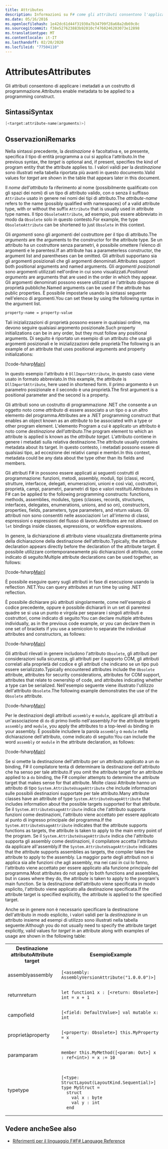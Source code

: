 ```yaml
---
title: Attributes
description: Informazioni su F# come gli attributi consentono l'applicazione dei metadati a un costrutto di programmazione.
ms.date: 05/16/2016
ms.openlocfilehash: 1e42dc61d44f31930a7b34799f28a68a2db69c8c
ms.sourcegitcommit: f38e527623883b92010cf4760246203073e12898
ms.translationtype: MT
ms.contentlocale: it-IT
ms.lasthandoff: 02/20/2020
ms.locfileid: "77504110"
---
```

# <a name="attributes"></a><span data-ttu-id="0e073-103">Attributes</span><span class="sxs-lookup"><span data-stu-id="0e073-103">Attributes</span></span>

<span data-ttu-id="0e073-104">Gli attributi consentono di applicare i metadati a un costrutto di programmazione.</span><span class="sxs-lookup"><span data-stu-id="0e073-104">Attributes enable metadata to be applied to a programming construct.</span></span>

## <a name="syntax"></a><span data-ttu-id="0e073-105">Sintassi</span><span class="sxs-lookup"><span data-stu-id="0e073-105">Syntax</span></span>

```fsharp
[<target:attribute-name(arguments)>]
```

## <a name="remarks"></a><span data-ttu-id="0e073-106">Osservazioni</span><span class="sxs-lookup"><span data-stu-id="0e073-106">Remarks</span></span>

<span data-ttu-id="0e073-107">Nella sintassi precedente, la *destinazione* è facoltativa e, se presente, specifica il tipo di entità programma a cui si applica l'attributo.</span><span class="sxs-lookup"><span data-stu-id="0e073-107">In the previous syntax, the *target* is optional and, if present, specifies the kind of program entity that the attribute applies to.</span></span> <span data-ttu-id="0e073-108">I valori validi per la *destinazione* sono illustrati nella tabella riportata più avanti in questo documento.</span><span class="sxs-lookup"><span data-stu-id="0e073-108">Valid values for *target* are shown in the table that appears later in this document.</span></span>

<span data-ttu-id="0e073-109">Il *nome dell'attributo* fa riferimento al nome (possibilmente qualificato con gli spazi dei nomi) di un tipo di attributo valido, con o senza il suffisso `Attribute` usato in genere nei nomi dei tipi di attributo.</span><span class="sxs-lookup"><span data-stu-id="0e073-109">The *attribute-name* refers to the name (possibly qualified with namespaces) of a valid attribute type, with or without the suffix `Attribute` that is usually used in attribute type names.</span></span> <span data-ttu-id="0e073-110">Il tipo `ObsoleteAttribute`, ad esempio, può essere abbreviato in modo da `Obsolete` solo in questo contesto.</span><span class="sxs-lookup"><span data-stu-id="0e073-110">For example, the type `ObsoleteAttribute` can be shortened to just `Obsolete` in this context.</span></span>

<span data-ttu-id="0e073-111">Gli *argomenti* sono gli argomenti del costruttore per il tipo di attributo.</span><span class="sxs-lookup"><span data-stu-id="0e073-111">The *arguments* are the arguments to the constructor for the attribute type.</span></span> <span data-ttu-id="0e073-112">Se un attributo ha un costruttore senza parametri, è possibile omettere l'elenco di argomenti e le parentesi.</span><span class="sxs-lookup"><span data-stu-id="0e073-112">If an attribute has a parameterless constructor, the argument list and parentheses can be omitted.</span></span> <span data-ttu-id="0e073-113">Gli attributi supportano sia gli argomenti posizionali che gli argomenti denominati.</span><span class="sxs-lookup"><span data-stu-id="0e073-113">Attributes support both positional arguments and named arguments.</span></span> <span data-ttu-id="0e073-114">Gli *argomenti posizionali* sono argomenti utilizzati nell'ordine in cui sono visualizzati.</span><span class="sxs-lookup"><span data-stu-id="0e073-114">*Positional arguments* are arguments that are used in the order in which they appear.</span></span> <span data-ttu-id="0e073-115">Gli argomenti denominati possono essere utilizzati se l'attributo dispone di proprietà pubbliche.</span><span class="sxs-lookup"><span data-stu-id="0e073-115">Named arguments can be used if the attribute has public properties.</span></span> <span data-ttu-id="0e073-116">È possibile impostarle usando la sintassi seguente nell'elenco di argomenti.</span><span class="sxs-lookup"><span data-stu-id="0e073-116">You can set these by using the following syntax in the argument list.</span></span>

```fsharp
property-name = property-value
```

<span data-ttu-id="0e073-117">Tali inizializzazioni di proprietà possono essere in qualsiasi ordine, ma devono seguire qualsiasi argomento posizionale.</span><span class="sxs-lookup"><span data-stu-id="0e073-117">Such property initializations can be in any order, but they must follow any positional arguments.</span></span> <span data-ttu-id="0e073-118">Di seguito è riportato un esempio di un attributo che usa gli argomenti posizionali e le inizializzazioni delle proprietà:</span><span class="sxs-lookup"><span data-stu-id="0e073-118">The following is an example of an attribute that uses positional arguments and property initializations:</span></span>

[!code-fsharp[Main](~/samples/snippets/fsharp/lang-ref-2/snippet6202.fs)]

<span data-ttu-id="0e073-119">In questo esempio l'attributo è `DllImportAttribute`, in questo caso viene usato in formato abbreviato.</span><span class="sxs-lookup"><span data-stu-id="0e073-119">In this example, the attribute is `DllImportAttribute`, here used in shortened form.</span></span> <span data-ttu-id="0e073-120">Il primo argomento è un parametro posizionale e il secondo è una proprietà.</span><span class="sxs-lookup"><span data-stu-id="0e073-120">The first argument is a positional parameter and the second is a property.</span></span>

<span data-ttu-id="0e073-121">Gli attributi sono un costrutto di programmazione .NET che consente a un oggetto noto come *attributo* di essere associato a un tipo o a un altro elemento del programma.</span><span class="sxs-lookup"><span data-stu-id="0e073-121">Attributes are a .NET programming construct that enables an object known as an *attribute* to be associated with a type or other program element.</span></span> <span data-ttu-id="0e073-122">L'elemento Program a cui è applicato un attributo è noto come *destinazione dell'attributo*.</span><span class="sxs-lookup"><span data-stu-id="0e073-122">The program element to which an attribute is applied is known as the *attribute target*.</span></span> <span data-ttu-id="0e073-123">L'attributo contiene in genere i metadati sulla relativa destinazione.</span><span class="sxs-lookup"><span data-stu-id="0e073-123">The attribute usually contains metadata about its target.</span></span> <span data-ttu-id="0e073-124">In questo contesto, i metadati possono essere di qualsiasi tipo, ad eccezione dei relativi campi e membri.</span><span class="sxs-lookup"><span data-stu-id="0e073-124">In this context, metadata could be any data about the type other than its fields and members.</span></span>

<span data-ttu-id="0e073-125">Gli attributi F# in possono essere applicati ai seguenti costrutti di programmazione: funzioni, metodi, assembly, moduli, tipi (classi, record, strutture, interfacce, delegati, enumerazioni, unioni e così via), costruttori, proprietà, campi, parametri, parametri di tipo e valori restituiti.</span><span class="sxs-lookup"><span data-stu-id="0e073-125">Attributes in F# can be applied to the following programming constructs: functions, methods, assemblies, modules, types (classes, records, structures, interfaces, delegates, enumerations, unions, and so on), constructors, properties, fields, parameters, type parameters, and return values.</span></span> <span data-ttu-id="0e073-126">Gli attributi non sono consentiti nelle associazioni `let` all'interno di classi, espressioni o espressioni del flusso di lavoro.</span><span class="sxs-lookup"><span data-stu-id="0e073-126">Attributes are not allowed on `let` bindings inside classes, expressions, or workflow expressions.</span></span>

<span data-ttu-id="0e073-127">In genere, la dichiarazione di attributo viene visualizzata direttamente prima della dichiarazione della destinazione dell'attributo.</span><span class="sxs-lookup"><span data-stu-id="0e073-127">Typically, the attribute declaration appears directly before the declaration of the attribute target.</span></span> <span data-ttu-id="0e073-128">È possibile utilizzare contemporaneamente più dichiarazioni di attributo, come indicato di seguito:</span><span class="sxs-lookup"><span data-stu-id="0e073-128">Multiple attribute declarations can be used together, as follows:</span></span>

[!code-fsharp[Main](~/samples/snippets/fsharp/lang-ref-2/snippet6603.fs)]

<span data-ttu-id="0e073-129">È possibile eseguire query sugli attributi in fase di esecuzione usando la reflection .NET.</span><span class="sxs-lookup"><span data-stu-id="0e073-129">You can query attributes at run time by using .NET reflection.</span></span>

<span data-ttu-id="0e073-130">È possibile dichiarare più attributi singolarmente, come nell'esempio di codice precedente, oppure è possibile dichiararli in un set di parentesi quadre se si usa un punto e virgola per separare i singoli attributi e costruttori, come indicato di seguito:</span><span class="sxs-lookup"><span data-stu-id="0e073-130">You can declare multiple attributes individually, as in the previous code example, or you can declare them in one set of brackets if you use a semicolon to separate the individual attributes and constructors, as follows:</span></span>

[!code-fsharp[Main](~/samples/snippets/fsharp/lang-ref-2/snippet6604.fs)]

<span data-ttu-id="0e073-131">Gli attributi rilevati in genere includono l'attributo `Obsolete`, gli attributi per considerazioni sulla sicurezza, gli attributi per il supporto COM, gli attributi correlati alla proprietà del codice e gli attributi che indicano se un tipo può essere serializzato.</span><span class="sxs-lookup"><span data-stu-id="0e073-131">Typically encountered attributes include the `Obsolete` attribute, attributes for security considerations, attributes for COM support, attributes that relate to ownership of code, and attributes indicating whether a type can be serialized.</span></span> <span data-ttu-id="0e073-132">Nell'esempio seguente viene illustrato l'utilizzo dell'attributo `Obsolete`.</span><span class="sxs-lookup"><span data-stu-id="0e073-132">The following example demonstrates the use of the `Obsolete` attribute.</span></span>

[!code-fsharp[Main](~/samples/snippets/fsharp/lang-ref-2/snippet6605.fs)]

<span data-ttu-id="0e073-133">Per le destinazioni degli attributi `assembly` e `module`, applicare gli attributi a un'associazione di `do` di primo livello nell'assembly.</span><span class="sxs-lookup"><span data-stu-id="0e073-133">For the attribute targets `assembly` and `module`, you apply the attributes to a top-level `do` binding in your assembly.</span></span> <span data-ttu-id="0e073-134">È possibile includere la parola `assembly` o `module` nella dichiarazione dell'attributo, come indicato di seguito:</span><span class="sxs-lookup"><span data-stu-id="0e073-134">You can include the word `assembly` or `module` in the attribute declaration, as follows:</span></span>

[!code-fsharp[Main](~/samples/snippets/fsharp/lang-ref-2/snippet6606.fs)]

<span data-ttu-id="0e073-135">Se si omette la destinazione dell'attributo per un attributo applicato a un `do` binding, F# il compilatore tenta di determinare la destinazione dell'attributo che ha senso per tale attributo.</span><span class="sxs-lookup"><span data-stu-id="0e073-135">If you omit the attribute target for an attribute applied to a `do` binding, the F# compiler attempts to determine the attribute target that makes sense for that attribute.</span></span> <span data-ttu-id="0e073-136">Molte classi Attribute hanno un attributo di tipo `System.AttributeUsageAttribute` che include informazioni sulle possibili destinazioni supportate per tale attributo.</span><span class="sxs-lookup"><span data-stu-id="0e073-136">Many attribute classes have an attribute of type `System.AttributeUsageAttribute` that includes information about the possible targets supported for that attribute.</span></span> <span data-ttu-id="0e073-137">Se il `System.AttributeUsageAttribute` indica che l'attributo supporta funzioni come destinazioni, l'attributo viene accettato per essere applicato al punto di ingresso principale del programma.</span><span class="sxs-lookup"><span data-stu-id="0e073-137">If the `System.AttributeUsageAttribute` indicates that the attribute supports functions as targets, the attribute is taken to apply to the main entry point of the program.</span></span> <span data-ttu-id="0e073-138">Se il `System.AttributeUsageAttribute` indica che l'attributo supporta gli assembly come destinazioni, il compilatore accetta l'attributo da applicare all'assembly.</span><span class="sxs-lookup"><span data-stu-id="0e073-138">If the `System.AttributeUsageAttribute` indicates that the attribute supports assemblies as targets, the compiler takes the attribute to apply to the assembly.</span></span> <span data-ttu-id="0e073-139">La maggior parte degli attributi non si applica sia alle funzioni che agli assembly, ma nei casi in cui lo fanno, l'attributo viene accettato per essere applicato alla funzione principale del programma.</span><span class="sxs-lookup"><span data-stu-id="0e073-139">Most attributes do not apply to both functions and assemblies, but in cases where they do, the attribute is taken to apply to the program's main function.</span></span> <span data-ttu-id="0e073-140">Se la destinazione dell'attributo viene specificata in modo esplicito, l'attributo viene applicato alla destinazione specificata.</span><span class="sxs-lookup"><span data-stu-id="0e073-140">If the attribute target is specified explicitly, the attribute is applied to the specified target.</span></span>

<span data-ttu-id="0e073-141">Anche se in genere non è necessario specificare la destinazione dell'attributo in modo esplicito, i valori validi per la *destinazione* in un attributo insieme ad esempi di utilizzo sono illustrati nella tabella seguente:</span><span class="sxs-lookup"><span data-stu-id="0e073-141">Although you do not usually need to specify the attribute target explicitly, valid values for *target* in an attribute along with examples of usage are shown in the following table:</span></span>

<table>
  <tr>
    <th><span data-ttu-id="0e073-142">Destinazione attributo</span><span class="sxs-lookup"><span data-stu-id="0e073-142">Attribute target</span></span></td>
    <th><span data-ttu-id="0e073-143">Esempio</span><span class="sxs-lookup"><span data-stu-id="0e073-143">Example</span></span></td>
  </tr>
  <tr>
    <td><span data-ttu-id="0e073-144">assembly</span><span class="sxs-lookup"><span data-stu-id="0e073-144">assembly</span></span></td>
    <td><pre lang="fsharp"><code>[&lt;assembly: AssemblyVersionAttribute("1.0.0.0")&gt;]</code></pre></td>
  </tr>
  <tr>
    <td><span data-ttu-id="0e073-145">return</span><span class="sxs-lookup"><span data-stu-id="0e073-145">return</span></span></td>
    <td><pre lang="fsharp"><code>let function1 x : [&lt;return: Obsolete&gt;] int = x + 1</code></pre></td>
  </tr>
  <tr>
    <td><span data-ttu-id="0e073-146">campo</span><span class="sxs-lookup"><span data-stu-id="0e073-146">field</span></span></td>
    <td><pre lang="fsharp"><code>[&lt;field: DefaultValue&gt;] val mutable x: int</code></pre></td>
  </tr>
  <tr>
    <td><span data-ttu-id="0e073-147">proprietà</span><span class="sxs-lookup"><span data-stu-id="0e073-147">property</span></span></td>
    <td><pre lang="fsharp"><code>[&lt;property: Obsolete&gt;] this.MyProperty = x</code></pre></td>
  </tr>
  <tr>
    <td><span data-ttu-id="0e073-148">param</span><span class="sxs-lookup"><span data-stu-id="0e073-148">param</span></span></td>
    <td><pre lang="fsharp"><code>member this.MyMethod([&lt;param: Out&gt;] x : ref&lt;int&gt;) = x := 10</code></pre></td>
  </tr>
  <tr>
    <td><span data-ttu-id="0e073-149">type</span><span class="sxs-lookup"><span data-stu-id="0e073-149">type</span></span></td>
    <td>
        <pre lang="fsharp"><code>
[&lt;type: StructLayout(LayoutKind.Sequential)&gt;]
type MyStruct =
  struct
    val x : byte
    val y : int
  end</code></pre>
    </td>
  </tr>
</table>

## <a name="see-also"></a><span data-ttu-id="0e073-150">Vedere anche</span><span class="sxs-lookup"><span data-stu-id="0e073-150">See also</span></span>

- [<span data-ttu-id="0e073-151">Riferimenti per il linguaggio F#</span><span class="sxs-lookup"><span data-stu-id="0e073-151">F# Language Reference</span></span>](index.md)
